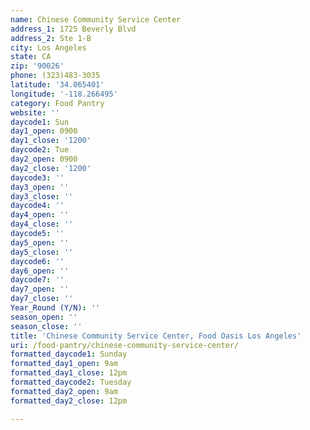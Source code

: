 ```yaml
---
name: Chinese Community Service Center
address_1: 1725 Beverly Blvd
address_2: Ste 1-B
city: Los Angeles
state: CA
zip: '90026'
phone: (323)483-3035
latitude: '34.065401'
longitude: '-118.266495'
category: Food Pantry
website: ''
daycode1: Sun
day1_open: 0900
day1_close: '1200'
daycode2: Tue
day2_open: 0900
day2_close: '1200'
daycode3: ''
day3_open: ''
day3_close: ''
daycode4: ''
day4_open: ''
day4_close: ''
daycode5: ''
day5_open: ''
day5_close: ''
daycode6: ''
day6_open: ''
daycode7: ''
day7_open: ''
day7_close: ''
Year_Round (Y/N): ''
season_open: ''
season_close: ''
title: 'Chinese Community Service Center, Food Oasis Los Angeles'
uri: /food-pantry/chinese-community-service-center/
formatted_daycode1: Sunday
formatted_day1_open: 9am
formatted_day1_close: 12pm
formatted_daycode2: Tuesday
formatted_day2_open: 9am
formatted_day2_close: 12pm

---
```

